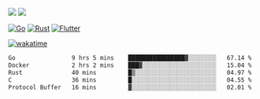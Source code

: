 [![](https://img.shields.io/badge/Windows_11-Pro-292e33?style=flat-square&logo=windows&logoColor=ffffff)](https://www.microsoft.com/en-us/windows/)
[![](https://img.shields.io/badge/macOS-Sequoia-292e33?style=flat-square&logo=apple&logoColor=ffffff)](https://www.apple.com/macbook-pro/) 

[![Go](https://img.shields.io/badge/-Go-DEA584?style=flat&logo=go&logoColor=000000)](https://golang.org/)
[![Rust](https://img.shields.io/badge/-Rust-DEA584?style=flat&logo=rust&logoColor=000000)](https://www.rust-lang.org)
[![Flutter](https://img.shields.io/badge/-Flutter-DEA584?style=flat&logo=flutter&logoColor=000000)](https://flutter.dev/)

[![wakatime](https://wakatime.com/badge/user/9bb0c784-91ca-4b5c-8e9c-b13ece0f7b09.svg)](https://wakatime.com/@9bb0c784-91ca-4b5c-8e9c-b13ece0f7b09)


<!--START_SECTION:waka-->

```txt
Go                9 hrs 5 mins    ████████████████▓░░░░░░░░   67.14 %
Docker            2 hrs 2 mins    ███▓░░░░░░░░░░░░░░░░░░░░░   15.04 %
Rust              40 mins         █▒░░░░░░░░░░░░░░░░░░░░░░░   04.97 %
C                 36 mins         █░░░░░░░░░░░░░░░░░░░░░░░░   04.55 %
Protocol Buffer   16 mins         ▓░░░░░░░░░░░░░░░░░░░░░░░░   02.01 %
```

<!--END_SECTION:waka-->
